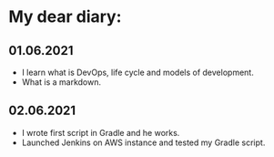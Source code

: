 # My dear diary:

## 01.06.2021
+ I learn what is DevOps, life cycle and models of development. 
+ What is a markdown.

## 02.06.2021
+ I wrote first script in Gradle and he works.
+ Launched Jenkins on AWS instance and tested my Gradle script.